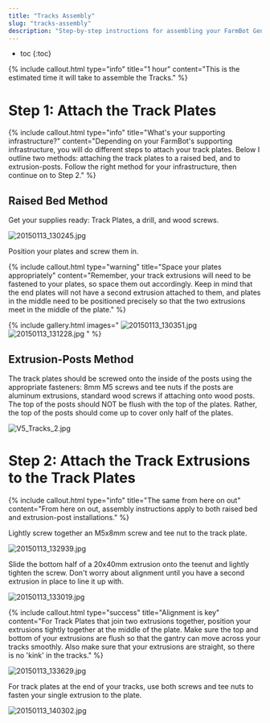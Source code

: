 ```yaml
---
title: "Tracks Assembly"
slug: "tracks-assembly"
description: "Step-by-step instructions for assembling your FarmBot Genesis V0.8 Tracks"
---
```


* toc
{:toc}


{%
include callout.html
type="info"
title="1 hour"
content="This is the estimated time it will take to assemble the Tracks."
%}



# Step 1: Attach the Track Plates



{%
include callout.html
type="info"
title="What's your supporting infrastructure?"
content="Depending on your FarmBot's supporting infrastructure, you will do different steps to attach your track plates. Below I outline two methods: attaching the track plates to a raised bed, and to extrusion-posts. Follow the right method for your infrastructure, then continue on to Step 2."
%}

## Raised Bed Method
Get your supplies ready: Track Plates, a drill, and wood screws.

![20150113_130245.jpg](_images/20150113_130245.jpg)

Position your plates and screw them in.

{%
include callout.html
type="warning"
title="Space your plates appropriately"
content="Remember, your track extrusions will need to be fastened to your plates, so space them out accordingly. Keep in mind that the end plates will not have a second extrusion attached to them, and plates in the middle need to be positioned precisely so that the two extrusions meet in the middle of the plate."
%}

{% include gallery.html images="
![20150113_130351.jpg](_images/20150113_130351.jpg)
![20150113_131228.jpg](_images/20150113_131228.jpg)
" %}

## Extrusion-Posts Method
The track plates should be screwed onto the inside of the posts using the appropriate fasteners: 8mm M5 screws and tee nuts if the posts are aluminum extrusions, standard wood screws if attaching onto wood posts. The top of the posts should NOT be flush with the top of the plates. Rather, the top of the posts should come up to cover only half of the plates.

![V5_Tracks_2.jpg](_images/V5_Tracks_2.jpg)



# Step 2: Attach the Track Extrusions to the Track Plates



{%
include callout.html
type="info"
title="The same from here on out"
content="From here on out, assembly instructions apply to both raised bed and extrusion-post installations."
%}

Lightly screw together an M5x8mm screw and tee nut to the track plate.

![20150113_132939.jpg](_images/20150113_132939.jpg)

Slide the bottom half of a 20x40mm extrusion onto the teenut and lightly tighten the screw. Don't worry about alignment until you have a second extrusion in place to line it up with.

![20150113_133019.jpg](_images/20150113_133019.jpg)



{%
include callout.html
type="success"
title="Alignment is key"
content="For Track Plates that join two extrusions together, position your extrusions tightly together at the middle of the plate. Make sure the top and bottom of your extrusions are flush so that the gantry can move across your tracks smoothly. Also make sure that your extrusions are straight, so there is no 'kink' in the tracks."
%}



![20150113_133629.jpg](_images/20150113_133629.jpg)

For track plates at the end of your tracks, use both screws and tee nuts to fasten your single extrusion to the plate.

![20150113_140302.jpg](_images/20150113_140302.jpg)


